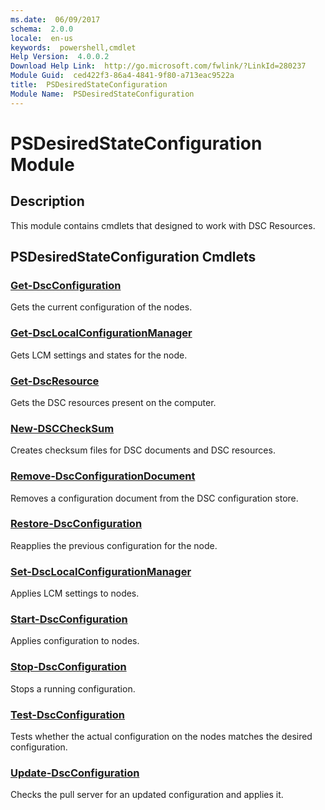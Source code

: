 ```yaml
---
ms.date:  06/09/2017
schema:  2.0.0
locale:  en-us
keywords:  powershell,cmdlet
Help Version:  4.0.0.2
Download Help Link:  http://go.microsoft.com/fwlink/?LinkId=280237
Module Guid:  ced422f3-86a4-4841-9f80-a713eac9522a
title:  PSDesiredStateConfiguration
Module Name:  PSDesiredStateConfiguration
---
```

# PSDesiredStateConfiguration Module

## Description

This module contains cmdlets that designed to work with DSC Resources.

## PSDesiredStateConfiguration Cmdlets

### [Get-DscConfiguration](Get-DscConfiguration.md)

Gets the current configuration of the nodes.

### [Get-DscLocalConfigurationManager](Get-DscLocalConfigurationManager.md)

Gets LCM settings and states for the node.

### [Get-DscResource](Get-DscResource.md)

Gets the DSC resources present on the computer.

### [New-DSCCheckSum](New-DSCCheckSum.md)

Creates checksum files for DSC documents and DSC resources.

### [Remove-DscConfigurationDocument](Remove-DscConfigurationDocument.md)

Removes a configuration document from the DSC configuration store.

### [Restore-DscConfiguration](Restore-DscConfiguration.md)

Reapplies the previous configuration for the node.

### [Set-DscLocalConfigurationManager](Set-DscLocalConfigurationManager.md)

Applies LCM settings to nodes.

### [Start-DscConfiguration](Start-DscConfiguration.md)

Applies configuration to nodes.

### [Stop-DscConfiguration](Stop-DscConfiguration.md)

Stops a running configuration.

### [Test-DscConfiguration](Test-DscConfiguration.md)

Tests whether the actual configuration on the nodes matches the desired configuration.

### [Update-DscConfiguration](Update-DscConfiguration.md)

Checks the pull server for an updated configuration and applies it.